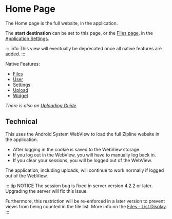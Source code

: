 # Home Page

The Home page is the full website, in the application.

The **start destination** can be set to this page, or the [Files page](/docs/files.md), in the [Application Settings](/docs/settings.md#start-destination).

::: info
This view will eventually be deprecated once all native features are added.
:::

Native Features:

- [Files](files.md)
- [User](user.md)
- [Settings](settings.md)
- [Upload](upload.md)
- [Widget](widget.md)

_There is also an [Uploading Guide](../guides/uploading.md)._

## Technical

This uses the Android System WebView to load the full Zipline website in the application.

- After logging in the cookie is saved to the WebView storage.
- If you log out in the WebView, you will have to manually log back in.
- If you clear your sessions, you will be logged out of the WebView.

The application, including uploads, will continue to work normally if logged out of the WebView.

::: tip NOTICE
The session bug is fixed in server version 4.2.2 or later. Upgrading the server will fix this issue.

Furthermore, this restriction will be re-enforced in a later version to prevent views from being counted in the file list.
More info on the [Files - List Display](files.md#list-display).
:::
